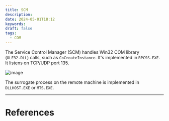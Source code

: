 ```yaml
---
title: SCM
description: 
date: 2024-05-01T18:12
keywords: 
draft: false
tags:
  - COM
---
```

The Service Control Manager (SCM) handles Win32 COM library (`OLE32.DLL`) calls, such as `CoCreateInstance`.  It's implemented in `RPCSS.EXE`.  It listens on TCP/UDP port 135.

![image](/img/SCM.jpg)

The surrogate process on the remote machine is implemented in `DLLHOST.EXE` or `MTS.EXE`.

---
# References

